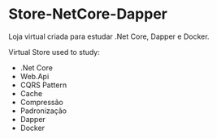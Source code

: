 # Store-NetCore-Dapper
Loja virtual criada para estudar .Net Core, Dapper e Docker.

Virtual Store used to study:
- .Net Core
- Web.Api
- CQRS Pattern
- Cache
- Compressão
- Padronização
- Dapper
- Docker

